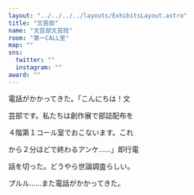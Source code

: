 ```yaml
---
layout: "../../../../layouts/ExhibitsLayout.astro"
title: "文芸部"
name: "文芸部文芸班"
room: "第一CALL室"
map: ""
sns:
  twitter: ""
  instagram: ""
award: ""
---
```


電話がかかってきた。「こんにちは！文

芸部です。私たちは創作展で部誌配布を

４階第１コール室でおこないます。これ

から２分ほどで終わるアンケ……」即行電

話を切った。どうやら世論調査らしい。

プルル……また電話がかかってきた。
